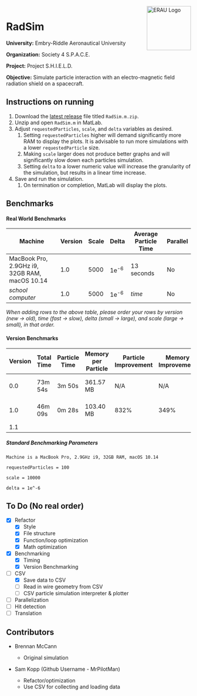 <img align="right" width="120" height="120" title="ERAU Logo" src="https://github.com/MrPilotMan/RadSim/blob/master/Embry-Riddle%20Aeronautical%20University%20Seal.png" />

# RadSim
**University:** Embry-Riddle Aeronautical University

**Organization:** Society 4 S.P.A.C.E.

**Project:** Project S.H.I.E.L.D.

**Objective:** Simulate particle interaction with an electro-magnetic field radiation shield on a spacecraft.

## Instructions on running
1. Download the [latest release](https://github.com/MrPilotMan/RadSim/releases) file titled `RadSim.m.zip`.
2. Unzip and open `RadSim.m` in MatLab.
3. Adjust `requestedParticles`, `scale`, and `delta` variables as desired.
   1. Setting `requestedParticles` higher will demand significantly more RAM to display the plots. It is advisable to run more simulations with a lower `requestedParticle` size.
   2. Making `scale` larger does not produce better graphs and will significantly slow down each particles simulation.
   3. Setting `delta` to a lower numeric value will increase the granularity of the simulation, but results in a linear time increase.
4. Save and run the simulation.
   1. On termination or completion, MatLab will display the plots.
   
## Benchmarks

#### Real World Benchmarks
| Machine                                       | Version | Scale | Delta           | Average Particle Time | Parallel |
|-----------------------------------------------|---------|-------|-----------------|-----------------------|----------|
| MacBook Pro, 2.9GHz i9, 32GB RAM, macOS 10.14 | 1.0     | 5000  | 1e<sup>-6</sup> | 13 seconds            | No       |
| *school computer*                             | 1.0     | 5000  | 1e<sup>-6</sup> | *time*                | No       |

*When adding rows to the above table, please order your rows by version (new &rightarrow; old), time (fast &rightarrow; slow), delta (small &rightarrow; large), and scale (large &rightarrow; small), in that order.*

#### Version Benchmarks
| Version | Total Time | Particle Time | Memory per Particle | Particle Improvement | Memory Improvement | Notes   |         
|---------|------------|---------------|---------------------|----------------------|--------------------|---------|
| 0.0     | 73m 54s    | 3m 50s        | 361.57 MB           | N/A                  | N/A            | Only produced 19 plots. 
| 1.0     | 46m 09s    | 0m 28s        | 103.40 MB           | 832%                 | 349%   |Refactor & RAM/CPU optimization.
| 1.1     |            |               |                     |                      |        |

##### Standard Benchmarking Parameters
```
Machine is a MacBook Pro, 2.9GHz i9, 32GB RAM, macOS 10.14

requestedParticles = 100

scale = 10000

delta = 1e^-6
```


## To Do (No real order)
* [X] Refactor
    * [X] Style
    * [X] File structure
    * [X] Function/loop optimization
    * [X] Math optimization
* [X] Benchmarking
   * [X] Timing
   * [X] Version Benchmarking
* [ ] CSV
   * [X] Save data to CSV
   * [ ] Read in wire geometry from CSV
   * [ ] CSV particle simulation interpreter & plotter
* [ ] Parallelization
* [ ] Hit detection
* [ ] Translation

## Contributors
* Brennan McCann
  * Original simulation
    
* Sam Kopp (Github Username - MrPilotMan)
  * Refactor/optimization
  * Use CSV for collecting and loading data
